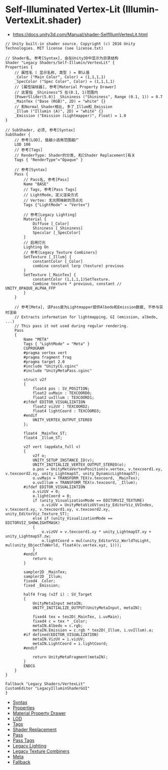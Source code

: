 # Self-Illuminated Vertex-Lit (Illumin-VertexLit.shader)
* <https://docs.unity3d.com/Manual/shader-SelfIllumVertexLit.html>

```ShaderLab
// Unity built-in shader source. Copyright (c) 2016 Unity Technologies. MIT license (see license.txt)

// Shader名, 参考[Syntax], 会在Unity3D中显示为目录结构
Shader "Legacy Shaders/Self-Illumin/VertexLit" {
Properties {
    // 属性名 ( 显示名称, 类型 ) = 默认值
    _Color ("Main Color", Color) = (1,1,1,1)
    _SpecColor ("Spec Color", Color) = (1,1,1,1)
    // [属性描绘器], 参考[Material Property Drawer]
    // 这里指 _Shininess^5 在(0.1, 1)范围内
    [PowerSlider(5.0)] _Shininess ("Shininess", Range (0.1, 1)) = 0.7
    _MainTex ("Base (RGB)", 2D) = "white" {}
    // 和Normal Shader相比, 多了_Illum和_Emission
    _Illum ("Illumin (A)", 2D) = "white" {}
    _Emission ("Emission (Lightmapper)", Float) = 1.0
}

// SubShader, 必须, 参考[Syntax]
SubShader {
    // 参考[LOD], 值越小适用范围越广
    LOD 100
    // 参考[Tags]
    // RenderType: Shader的分类, 和[Shader Replacement]有关
    Tags { "RenderType"="Opaque" }

    // 参考[Syntax]
    Pass {
        // Pass名, 参考[Pass]
        Name "BASE"
        // Tags, 参考[Pass Tags]
        // LightMode, 定义渲染方式
        // Vertex: 无光照映射的顶点光
        Tags {"LightMode" = "Vertex"}
	
        // 参考[Legacy Lighting]
        Material {
            Diffuse [_Color]
            Shininess [_Shininess]
            Specular [_SpecColor]
        }
        // 启用灯光
        Lighting On
        // 参考[Legacy Texture Combiners]
        SetTexture [_Illum] {
            constantColor [_Color]
            combine constant lerp (texture) previous
        }
        SetTexture [_MainTex] {
            constantColor (1,1,1,1)SetTexture.
            Combine texture * previous, constant // UNITY_OPAQUE_ALPHA_FFP
        }
    }

    // 参考[Meta], 该Pass是为Lightmapper提供Albedo和Emission数据, 不参与实时渲染
    // Extracts information for lightmapping, GI (emission, albedo, ...)
    // This pass it not used during regular rendering.
    Pass
    {
        Name "META"
        Tags { "LightMode" = "Meta" }
        CGPROGRAM
        #pragma vertex vert
        #pragma fragment frag
        #pragma target 2.0
        #include "UnityCG.cginc"
        #include "UnityMetaPass.cginc"

        struct v2f
        {
            float4 pos : SV_POSITION;
            float2 uvMain : TEXCOORD0;
            float2 uvIllum : TEXCOORD1;
        #ifdef EDITOR_VISUALIZATION
            float2 vizUV : TEXCOORD2;
            float4 lightCoord : TEXCOORD3;
        #endif
            UNITY_VERTEX_OUTPUT_STEREO
        };

        float4 _MainTex_ST;
        float4 _Illum_ST;

        v2f vert (appdata_full v)
        {
            v2f o;
            UNITY_SETUP_INSTANCE_ID(v);
            UNITY_INITIALIZE_VERTEX_OUTPUT_STEREO(o);
            o.pos = UnityMetaVertexPosition(v.vertex, v.texcoord1.xy, v.texcoord2.xy, unity_LightmapST, unity_DynamicLightmapST);
            o.uvMain = TRANSFORM_TEX(v.texcoord, _MainTex);
            o.uvIllum = TRANSFORM_TEX(v.texcoord, _Illum);
        #ifdef EDITOR_VISUALIZATION
            o.vizUV = 0;
            o.lightCoord = 0;
            if (unity_VisualizationMode == EDITORVIZ_TEXTURE)
                o.vizUV = UnityMetaVizUV(unity_EditorViz_UVIndex, v.texcoord.xy, v.texcoord1.xy, v.texcoord2.xy, unity_EditorViz_Texture_ST);
            else if (unity_VisualizationMode == EDITORVIZ_SHOWLIGHTMASK)
            {
                o.vizUV = v.texcoord1.xy * unity_LightmapST.xy + unity_LightmapST.zw;
                o.lightCoord = mul(unity_EditorViz_WorldToLight, mul(unity_ObjectToWorld, float4(v.vertex.xyz, 1)));
            }
        #endif
            return o;
        }

        sampler2D _MainTex;
        sampler2D _Illum;
        fixed4 _Color;
        fixed _Emission;

        half4 frag (v2f i) : SV_Target
        {
            UnityMetaInput metaIN;
            UNITY_INITIALIZE_OUTPUT(UnityMetaInput, metaIN);

            fixed4 tex = tex2D(_MainTex, i.uvMain);
            fixed4 c = tex * _Color;
            metaIN.Albedo = c.rgb;
            metaIN.Emission = c.rgb * tex2D(_Illum, i.uvIllum).a;
        #if defined(EDITOR_VISUALIZATION)
            metaIN.VizUV = i.vizUV;
            metaIN.LightCoord = i.lightCoord;
        #endif

            return UnityMetaFragment(metaIN);
        }
        ENDCG
    }
}

Fallback "Legacy Shaders/VertexLit"
CustomEditor "LegacyIlluminShaderGUI"
}
```

* [Syntax](../../../ShaderLab%20Reference/ShaderLab%20Syntax.md)
* [Properties](../../../ShaderLab%20Reference/ShaderLab%20Properties.md)
* [Material Property Drawer](../../../ShaderLab%20Reference/Material%20Property%20Drawer.md)
* [LOD](../../../ShaderLab%20Reference/SubShader%20LOD.md)
* [Tags](../../../ShaderLab%20Reference/SubShader%20Tags.md)
* [Shader Replacement](../../../ShaderLab%20Reference/Shader%20Replacement.md)
* [Pass](../../../ShaderLab%20Reference/ShaderLab%20Pass.md)
* [Pass Tags](../../../ShaderLab%20Reference/Pass%20Tags.md)
* [Legacy Lighting](../../../ShaderLab%20Reference/ShaderLab%20Legacy%20Lighting.md)
* [Legacy Texture Combiners](../../../ShaderLab%20Reference/ShaderLab%20Legacy%20Combiners.md)
* [Meta](../../../ShaderLab%20Reference/Shader%20Meta%20Pass.md)
* [Fallback](../../../ShaderLab%20Reference/ShaderLab%20Fallback.md)

